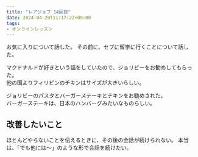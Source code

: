 ```yaml
---
title: "レアジョブ 14回目"
date: 2024-04-29T11:17:22+09:00
tags:
- オンラインレッスン
---
```


お気に入りについて話した。
その前に、セブに留学に行くことについて話した。

マクドナルドが好きという話をしていたので、ジョリビーをお勧めしてもらった。  
他の国よりフィリピンのチキンはサイズが大きいらしい。

ジョリビーのパスタとバーガーステーキとチキンをお勧めされた。  
バーガーステーキは、日本のハンバーグみたいなものらしい。


## 改善したいこと

ほとんどやらないことを伝えるときに、その後の会話が続けられない。
本当は、「でも他には〜」のような形で会話を続けたい。